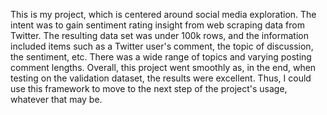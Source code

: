 This is my project, which is centered around social media exploration. The intent was to gain sentiment rating insight from web scraping data from Twitter. The resulting data set was under 100k rows, and the information included items such as a Twitter user's comment, the topic of discussion, the sentiment, etc. There was a wide range of topics and varying posting comment lengths. Overall, this project went smoothly as, in the end, when testing on the validation dataset, the results were excellent. Thus, I could use this framework to move to the next step of the project's usage, whatever that may be. 
